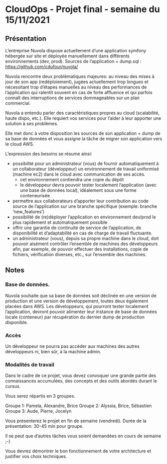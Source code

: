 # CloudOps - Projet final - semaine du 15/11/2021
## Présentation
L’entreprise Nuvola dispose actuellement d’une application symfony hébergée sur site et déployée manuellement dans différents environnements (dev, prod). 
Sources de l’application + dump.sql : https://github.com/cdufour/nuvola/

Nuvola rencontre deux problématiques majeures:
au niveau des mises à jour de son app (redéploiement), jugées actuellement trop longues et nécessitant trop d’étapes manuelles
au niveau des performances de l’application qui ralentit souvent en cas de forte affluence et qui parfois connaît des interruptions de services dommageables sur un plan commercial.

Nuvola a entendu parler des caractéristiques propres au cloud (scalabilité, haute dispo, etc.). Elle requiert vos services pour l’aider à leur apporter une solution à ses problèmes.

Elle met donc à votre disposition les sources de son application + dump de sa base de données et vous assigne la tâche de migrer son application vers le cloud AWS.

L’expression des besoins se résume ainsi:
- possibilité pour un administrateur (vous) de fournir automatiquement à un collaborateur (développeur) un    environnement de travail uniformisé (machine ec2) dans le cloud avec communication de ses accès. 
  - cet environnement contiendra une copie du dépôt
  - le développeur devra pouvoir tester localement l’application (avec une base de données local), idéalement sous une forme conteneurisée
- permettre aux collaborateurs d’apporter leur contribution au code source de l’application sur une branche spécifique (exemple: branche ‘new_features’)
- possibilité de (re)déployer l’application en environnement dev/prod le plus rapidement et automatiquement possible
- offrir une garantie de continuité de service de l’application, de disponibilité et d’adaptabilité en cas de charge de travail fluctuante.
- un administrateur (vous), depuis sa propre machine dans le cloud, doit pouvoir aisément contrôler l’ensemble de machines des développeurs afin, par exemple, de pouvoir effectuer des installations, copie de fichiers,  vérification diverses, etc., sur l’ensemble des machines.


## Notes 
### Base de données.
Nuvola souhaite que sa base de données soit déclinée en une version de production et une version de développement, toutes deux également placées dans AWS.
Les développeurs, qui pourront tester localement l’application, devront pouvoir alimenter leur instance de base de données locale (conteneur) par récupération du dernier dump de production disponible.

### Accès
Un développeur ne pourra pas accéder aux machines des autres développeurs ni, bien sûr, à la machine admin.

### Modalités de travail
Dans le cadre de ce projet, vous devez convoquer une grande partie des connaissances accumulées, des concepts et des outils abordés durant le cursus.

Vous serez répartis en 3 groupes.

Groupe 1: Pamela, Alexandre, Brice
Groupe 2: Alyssia, Brice, Sébastien
Groupe 3: Aude, Pierre, Jocelyn

Vous présenterez le projet en fin de semaine (vendredi).
Durée de la présentation: 30-45 min pour groupe.

Il se peut que d’autres tâches vous soient demandées en cours de semaine ;-)

Vous devrez démontrer le bon fonctionnement de votre architecture et justifier vos choix techniques.
